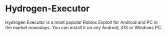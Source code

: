 # Hydrogen-Executor
Hydrogen Executor is a most popular Roblox Exploit for Android and PC in the market nowadays. You can install it on any Android, iOS or Windows PC.
